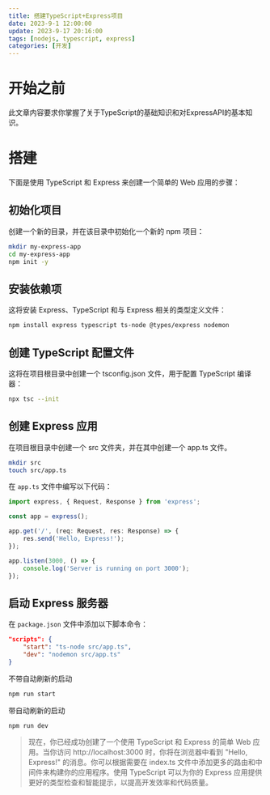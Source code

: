 ```yaml
---
title: 搭建TypeScript+Express项目
date: 2023-9-1 12:00:00
update: 2023-9-17 20:16:00
tags: [nodejs, typescript, express]
categories: [开发]
---
```


# 开始之前
此文章内容要求你掌握了关于TypeScript的基础知识和对ExpressAPI的基本知识。

# 搭建
下面是使用 TypeScript 和 Express 来创建一个简单的 Web 应用的步骤：

## 初始化项目
创建一个新的目录，并在该目录中初始化一个新的 npm 项目：
```bash
mkdir my-express-app
cd my-express-app
npm init -y
```

## 安装依赖项
这将安装 Express、TypeScript 和与 Express 相关的类型定义文件：
```bash
npm install express typescript ts-node @types/express nodemon
```

## 创建 TypeScript 配置文件
这将在项目根目录中创建一个 tsconfig.json 文件，用于配置 TypeScript 编译器：
```bash
npx tsc --init
```

## 创建 Express 应用
在项目根目录中创建一个 src 文件夹，并在其中创建一个 app.ts 文件。
```bash
mkdir src
touch src/app.ts
```
在 `app.ts` 文件中编写以下代码：
```typescript
import express, { Request, Response } from 'express';

const app = express();

app.get('/', (req: Request, res: Response) => {
    res.send('Hello, Express!');
});

app.listen(3000, () => {
    console.log('Server is running on port 3000');
});
```

## 启动 Express 服务器
在 `package.json` 文件中添加以下脚本命令：
```json
"scripts": {
    "start": "ts-node src/app.ts",
    "dev": "nodemon src/app.ts"
}
```
不带自动刷新的启动
```bash
npm run start
```
带自动刷新的启动
```bash
npm run dev
```


> 现在，你已经成功创建了一个使用 TypeScript 和 Express 的简单 Web 应用。当你访问 http://localhost:3000 时，你将在浏览器中看到 "Hello, Express!" 的消息。你可以根据需要在 index.ts 文件中添加更多的路由和中间件来构建你的应用程序。使用 TypeScript 可以为你的 Express 应用提供更好的类型检查和智能提示，以提高开发效率和代码质量。
